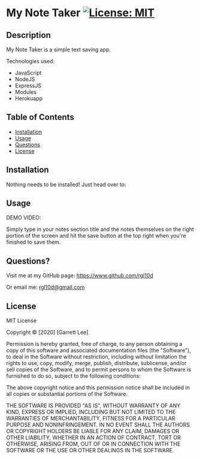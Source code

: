 # My Note Taker [![License: MIT](https://img.shields.io/badge/License-MIT-yellow.svg)](https://opensource.org/licenses/MIT)

## Description 

My Note Taker is a simple text saving app.

Technologies used:
- JavaScript
- NodeJS
- ExpressJS
- Modules
- Herokuapp

## Table of Contents

* [Installation](#installation)
* [Usage](#usage)
* [Questions](#questions)
* [License](#license)

## Installation
Nothing needs to be installed! Just head over to:

## Usage 

DEMO VIDEO: 

Simply type in your notes section title and the notes themselves on the right portion of the screen and hit the save button at the top right when you're finished to save them.

## Questions?

Visit me at my GitHub page: https://www.github.com/rgl10d

Or email me: rgl10d@gmail.com

## License

MIT License

Copyright © [2020] [Garrett Lee]

Permission is hereby granted, free of charge, to any person obtaining a copy
of this software and associated documentation files (the "Software"), to deal
in the Software without restriction, including without limitation the rights
to use, copy, modify, merge, publish, distribute, sublicense, and/or sell
copies of the Software, and to permit persons to whom the Software is
furnished to do so, subject to the following conditions:

The above copyright notice and this permission notice shall be included in all
copies or substantial portions of the Software.

THE SOFTWARE IS PROVIDED "AS IS", WITHOUT WARRANTY OF ANY KIND, EXPRESS OR
IMPLIED, INCLUDING BUT NOT LIMITED TO THE WARRANTIES OF MERCHANTABILITY,
FITNESS FOR A PARTICULAR PURPOSE AND NONINFRINGEMENT. IN NO EVENT SHALL THE
AUTHORS OR COPYRIGHT HOLDERS BE LIABLE FOR ANY CLAIM, DAMAGES OR OTHER
LIABILITY, WHETHER IN AN ACTION OF CONTRACT, TORT OR OTHERWISE, ARISING FROM,
OUT OF OR IN CONNECTION WITH THE SOFTWARE OR THE USE OR OTHER DEALINGS IN THE
SOFTWARE.
